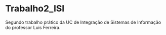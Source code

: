 # Trabalho2_ISI


Segundo trabalho prático da UC de Integração de Sistemas de Informação do professor Luis Ferreira.

